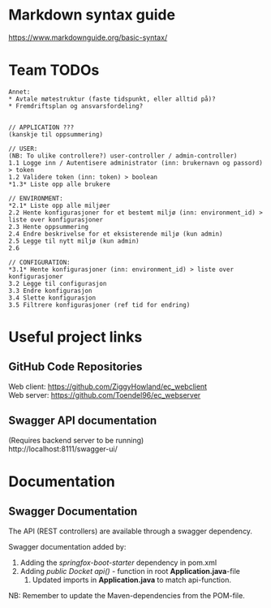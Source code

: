 # Markdown syntax guide
https://www.markdownguide.org/basic-syntax/

# Team TODOs

    Annet: 
    * Avtale møtestruktur (faste tidspunkt, eller alltid på)?
    * Fremdriftsplan og ansvarsfordeling?

    
    // APPLICATION ???
    (kanskje til oppsummering)

    // USER:
    (NB: To ulike controllere?) user-controller / admin-controller)
    1.1 Logge inn / Autentisere administrator (inn: brukernavn og passord) > token
    1.2 Validere token (inn: token) > boolean
    *1.3* Liste opp alle brukere

    // ENVIRONMENT:
    *2.1* Liste opp alle miljøer
    2.2 Hente konfigurasjoner for et bestemt miljø (inn: environment_id) > liste over konfigurasjoner
    2.3 Hente oppsummering
    2.4 Endre beskrivelse for et eksisterende miljø (kun admin)
    2.5 Legge til nytt miljø (kun admin)
    2.6

    // CONFIGURATION:
    *3.1* Hente konfigurasjoner (inn: environment_id) > liste over konfigurasjoner
    3.2 Legge til configurasjon
    3.3 Endre konfigurasjon
    3.4 Slette konfigurasjon
    3.5 Filtrere konfigurasjoner (ref tid for endring)

# Useful project links

## GitHub Code Repositories
Web client: https://github.com/ZiggyHowland/ec_webclient \
Web server: https://github.com/Toendel96/ec_webserver

## Swagger API documentation
(Requires backend server to be running) \
http://localhost:8111/swagger-ui/ 


# Documentation

## Swagger Documentation
The API (REST controllers) are available through a swagger dependency.  

Swagger documentation added by:
1. Adding the *springfox-boot-starter* dependency in pom.xml
2. Adding *public Docket api()* - function in root **Application.java**-file
    1. Updated imports in **Application.java** to match api-function.

NB: Remember to update the Maven-dependencies from the POM-file.
   
